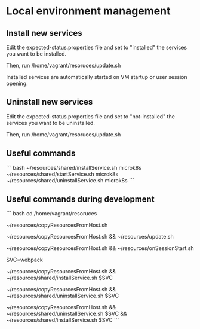 # Local environment management

## Install new services

Edit the expected-status.properties file and set to "installed" the services you want to be installed.

Then, run /home/vagrant/resoruces/update.sh

Installed services are automatically started on VM startup or user session opening.

## Uninstall new services

Edit the expected-status.properties file and set to "not-installed" the services you want to be uninstalled.

Then, run /home/vagrant/resoruces/update.sh

## Useful commands
´´´ bash
~/resources/shared/installService.sh microk8s
~/resources/shared/startService.sh microk8s
~/resources/shared/uninstallService.sh microk8s
´´´

## Useful commands during development
´´´ bash
cd /home/vagrant/resoruces

~/resources/copyResourcesFromHost.sh

~/resources/copyResourcesFromHost.sh && ~/resources/update.sh

~/resources/copyResourcesFromHost.sh && ~/resources/onSessionStart.sh

SVC=webpack

~/resources/copyResourcesFromHost.sh && ~/resources/shared/installService.sh $SVC

~/resources/copyResourcesFromHost.sh && ~/resources/shared/uninstallService.sh $SVC

~/resources/copyResourcesFromHost.sh && ~/resources/shared/uninstallService.sh $SVC && ~/resources/shared/installService.sh $SVC
´´´
